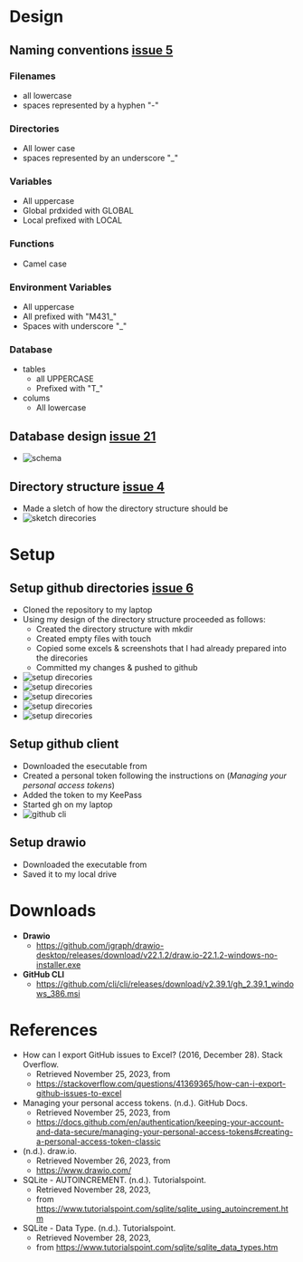 
# Design
## Naming conventions [issue 5]
### Filenames
* all lowercase
* spaces represented by a hyphen "-"
### Directories
* All lower case
* spaces represented by an underscore "_"
### Variables
* All uppercase
* Global prdxided with GLOBAL
* Local prefixed with LOCAL
### Functions
* Camel case
### Environment Variables
* All uppercase
* All prefixed with "M431_"
* Spaces with underscore "_"
### Database
* tables
  * all UPPERCASE
  * Prefixed with "T_" 
* colums
  * All lowercase
## Database design [issue 21]
* ![schema][design1]

## Directory structure [issue 4]
* Made a sletch of how the directory structure should be
* ![sketch direcories][sketch1]



# Setup
## Setup github directories [issue 6]
* Cloned the repository to my laptop
* Using my design of the directory structure proceeded as follows: 
  * Created the directory structure with mkdir
  * Created empty files with touch
  * Copied some excels & screenshots that I had already prepared into the direcories
  * Committed my changes & pushed to github
* ![setup direcories][setup1]
* ![setup direcories][setup2]
* ![setup direcories][setup3]
* ![setup direcories][setup4]
* ![setup direcories][setup5]

## Setup github client
* Downloaded the esecutable from
* Created a personal token following the instructions on (_Managing your personal access tokens_)
* Added the token to my KeePass
* Started gh on my laptop
* ![github cli][setup6]

## Setup drawio
* Downloaded the executable from 
* Saved it to my local drive


# Downloads
* **Drawio**
  * https://github.com/jgraph/drawio-desktop/releases/download/v22.1.2/draw.io-22.1.2-windows-no-installer.exe
* **GitHub CLI**
  * https://github.com/cli/cli/releases/download/v2.39.1/gh_2.39.1_windows_386.msi

# References
* How can I export GitHub issues to Excel? (2016, December 28). Stack Overflow. 
  * Retrieved November 25, 2023, from 
  * https://stackoverflow.com/questions/41369365/how-can-i-export-github-issues-to-excel
* Managing your personal access tokens. (n.d.). GitHub Docs. 
  * Retrieved November 25, 2023, from 
  * https://docs.github.com/en/authentication/keeping-your-account-and-data-secure/managing-your-personal-access-tokens#creating-a-personal-access-token-classic
* (n.d.). draw.io. 
  * Retrieved November 26, 2023, from 
  * https://www.drawio.com/
* SQLite - AUTOINCREMENT. (n.d.). Tutorialspoint. 
  * Retrieved November 28, 2023, 
  * from https://www.tutorialspoint.com/sqlite/sqlite_using_autoincrement.htm
* SQLite - Data Type. (n.d.). Tutorialspoint. 
  * Retrieved November 28, 2023, 
  * from https://www.tutorialspoint.com/sqlite/sqlite_data_types.htm

[design1]: ../02_resources/images/realize-design-database-schema.png

[issue 4]: https://github.com/tbz-neil-devlin/m431_demo_database/issues/4
[issue 5]: https://github.com/tbz-neil-devlin/m431_demo_database/issues/5
[issue 6]: https://github.com/tbz-neil-devlin/m431_demo_database/issues/6
[issue 21]: https://github.com/tbz-neil-devlin/m431_demo_database/issues/21

[setup1]: ../02_resources/images/realize-setup-git-clone.JPG
[setup2]: ../02_resources/images/realize-setup-git-directories-01.JPG
[setup3]: ../02_resources/images/realize-setup-git-directories-02.JPG
[setup4]: ../02_resources/images/realize-setup-git-directories-03.JPG
[setup5]: ../02_resources/images/realize-setup-git-directories-04.JPG
[setup6]: ../02_resources/images/realize-setup-github-cli-01.JPG

[sketch1]: ../02_resources/images/realize-design-sketch-directories.JPG